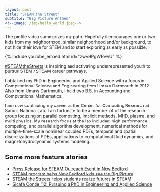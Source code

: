 ```yaml
---
layout: post
title: "STEAM the Street"
subtitle: "Big Picture Anthem"
<!--image: /img/hello_world.jpeg-->
---
```


The profile video summarizes my path. Hopefully it encourages one or two kids from my neighborhood, similar neighborhood and/or background, to not hide their love for STEM and to start exploring as early as possible.


{% include youtube_embed.html id="zwvHPgWRvwU" %} 

[#STEAMtheStreets](https://bigpictureanthems.com/steam-the-streets/) is inspiring and activating underrepresented youth to pursue STEM / STEAM career pathways.


I obtained my PhD in Engineering and Applied Science with a focus in Computational Science and Engineering from Umass Dartmouth in 2012. Also from Umass Dartmouth, I hold two B.S. in Accounting and Computational Mathematics.

I am now continuing my career at the Center for Computing Research at Sandia National Lab. I am fortunate to be a member of of the research group focusing on parallel computing, implicit methods, MHD, plasma, and multi physics. My research focus at the lab includes: high performance computing, and parallel algorithm development, numerical methods for multiple-time-scale nonlinear coupled PDEs, temporal and spatial discretizations of PDEs, applications to computational fluid dynamics, and magnetohydrodynamic systems modeling.



## Some more feature stories

- [Press Release for STEAM Outreach Event in New Bedford](https://bigpictureanthems.com/2017/05/15/press-release-steam-outreach-event-new-bedford/)
- [STEAM program helps New Bedford kids see the Big Picture](https://www.southcoasttoday.com/news/20180510/steam-program-helps-new-bedford-kids-see-big-picture)
- [STEAM the Streets helps students realize futures in STEAM](https://www.southcoasttoday.com/news/20200305/its-about-equity-its-about-access-steam-streets-helps-students-realize-futures-in-steam)
- [Sidafa Conde '12: Pursuing a PhD in Engineering and Applied Science](https://www.umassd.edu/feature-stories/2014/sidafa-conde.html)


